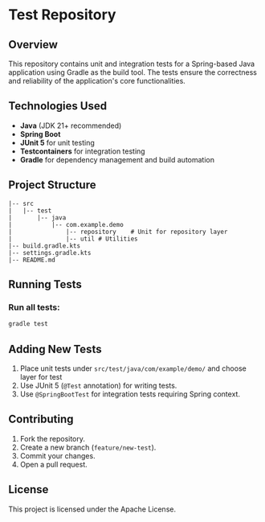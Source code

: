 # Test Repository

## Overview
This repository contains unit and integration tests for a Spring-based Java application using Gradle as the build tool. The tests ensure the correctness and reliability of the application's core functionalities.

## Technologies Used
- **Java** (JDK 21+ recommended)
- **Spring Boot**
- **JUnit 5** for unit testing
- **Testcontainers** for integration testing
- **Gradle** for dependency management and build automation

## Project Structure
```
|-- src
|   |-- test
|       |-- java
|           |-- com.example.demo
|               |-- repository    # Unit for repository layer
|               |-- util # Utilities
|-- build.gradle.kts
|-- settings.gradle.kts
|-- README.md
```

## Running Tests

### Run all tests:
```sh
gradle test
```

## Adding New Tests
1. Place unit tests under `src/test/java/com/example/demo/` and choose layer for test
3. Use JUnit 5 (`@Test` annotation) for writing tests.
4. Use `@SpringBootTest` for integration tests requiring Spring context.

## Contributing
1. Fork the repository.
2. Create a new branch (`feature/new-test`).
3. Commit your changes.
4. Open a pull request.

## License
This project is licensed under the Apache License.

